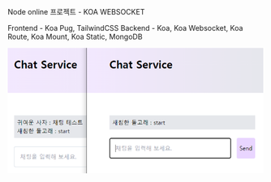 Node online 프로젝트 - KOA WEBSOCKET

Frontend - Koa Pug, TailwindCSS
Backend - Koa, Koa Websocket, Koa Route, Koa Mount, Koa Static, MongoDB

![screenshot](./screen.png)
